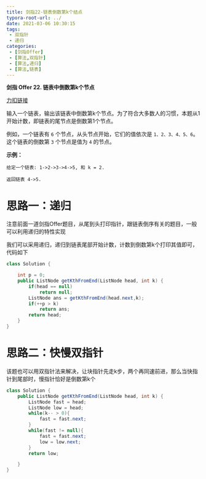 ```yaml
---
title: 剑指22-链表倒数第k个结点
typora-root-url: ../
date: 2021-03-06 10:30:15
tags:
 - 双指针
 - 递归
categories:
 - [剑指Offer]
 - [算法,双指针]
 - [算法,递归]
 - [算法,链表]
---
```


**剑指 Offer 22. 链表中倒数第k个节点**

[力扣链接](https://leetcode-cn.com/problems/lian-biao-zhong-dao-shu-di-kge-jie-dian-lcof/)

<!--more-->

输入一个链表，输出该链表中倒数第k个节点。为了符合大多数人的习惯，本题从1开始计数，即链表的尾节点是倒数第1个节点。

例如，一个链表有 `6` 个节点，从头节点开始，它们的值依次是 `1、2、3、4、5、6`。这个链表的倒数第 `3` 个节点是值为 `4` 的节点。

**示例：**

```
给定一个链表: 1->2->3->4->5, 和 k = 2.

返回链表 4->5.
```

# 思路一：递归

注意前面一道剑指Offer题目，从尾到头打印指针，跟链表倒序有关的题目，一般可以利用递归的特性实现

我们可以采用递归，递归到链表尾部开始计数，计数到倒数第k个打印其值即可，代码如下

```java
class Solution {

    int p = 0;
    public ListNode getKthFromEnd(ListNode head, int k) {
        if(head == null)
            return null;
        ListNode ans = getKthFromEnd(head.next,k);
        if(++p > k)
            return ans;
        return head;
    }
}
```

# 思路二：快慢双指针

该题也可以用双指针法来解决，让块指针先走k步，两个再同速前进，那么当快指针到尾部时，慢指针恰好是倒数第k个

```java
class Solution {
    public ListNode getKthFromEnd(ListNode head, int k) {
        ListNode fast = head;
        ListNode low = head;
        while(k-- > 0){
            fast = fast.next;
        }
        while(fast != null){
            fast = fast.next;
            low = low.next;
        }
        return low;

    }
}
```


